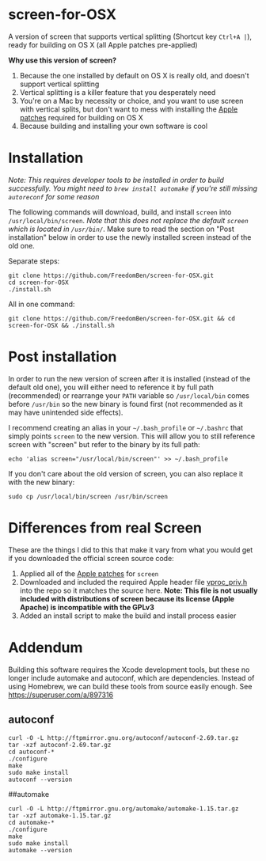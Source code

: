 screen-for-OSX
==============

A version of screen that supports vertical splitting (Shortcut key `Ctrl+A |`), ready for building on OS X (all Apple patches pre-applied)

**Why use this version of screen?**

1. Because the one installed by default on OS X is really old, and doesn't support vertical splitting
2. Vertical splitting is a killer feature that you desperately need
3. You're on a Mac by necessity or choice, and you want to use screen with vertical splits, but don't want to mess with installing the [Apple patches](https://www.opensource.apple.com/source/screen/screen-16/patches/) required for building on OS X
4. Because building and installing your own software is cool


Installation
============

*Note: This requires developer tools to be installed in order to build successfully.  You might need to `brew install automake` if you're still missing `autoreconf` for some reason*

The following commands will download, build, and install `screen` into `/usr/local/bin/screen`.  *Note that this does not replace the default `screen` which is located in `/usr/bin/`*.  Make sure to read the section on "Post installation" below in order to use the newly installed screen instead of the old one.

Separate steps:

    git clone https://github.com/FreedomBen/screen-for-OSX.git
    cd screen-for-OSX
    ./install.sh

All in one command:

    git clone https://github.com/FreedomBen/screen-for-OSX.git && cd screen-for-OSX && ./install.sh
    

Post installation
=================

In order to run the new version of screen after it is installed (instead of the default old one), you will either need to reference it by full path (recommended) or rearrange your `PATH` variable so `/usr/local/bin` comes before `/usr/bin` so the new binary is found first (not recommended as it may have unintended side effects).

I recommend creating an alias in your `~/.bash_profile` or `~/.bashrc` that simply points `screen` to the new version.  This will allow you to still reference screen with "screen" but refer to the binary by its full path:

    echo 'alias screen="/usr/local/bin/screen"' >> ~/.bash_profile
    
If you don't care about the old version of screen, you can also replace it with the new binary:

    sudo cp /usr/local/bin/screen /usr/bin/screen


Differences from real Screen
============================

These are the things I did to this that make it vary from what you would get if you downloaded the official screen source code:

1. Applied all of the [Apple patches](https://www.opensource.apple.com/source/screen/screen-16/patches/) for `screen`
2. Downloaded and included the required Apple header file [vproc_priv.h](http://www.opensource.apple.com/source/launchd/launchd-328/launchd/src/vproc_priv.h) into the repo so it matches the source here.  **Note: This file is not usually included with distributions of screen because its license (Apple Apache) is incompatible with the GPLv3**
3. Added an install script to make the build and install process easier

Addendum
========

Building this software requires the Xcode development tools, but these no longer include automake and autoconf, which are dependencies. Instead of using Homebrew, we can build these tools from source easily enough. See https://superuser.com/a/897316

## autoconf
```
curl -O -L http://ftpmirror.gnu.org/autoconf/autoconf-2.69.tar.gz
tar -xzf autoconf-2.69.tar.gz
cd autoconf-*
./configure
make
sudo make install
autoconf --version
```

##automake
```
curl -O -L http://ftpmirror.gnu.org/automake/automake-1.15.tar.gz
tar -xzf automake-1.15.tar.gz
cd automake-*
./configure
make
sudo make install
automake --version
```
